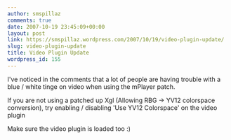 ```yaml
---
author: smspillaz
comments: true
date: 2007-10-19 23:45:09+00:00
layout: post
link: https://smspillaz.wordpress.com/2007/10/19/video-plugin-update/
slug: video-plugin-update
title: Video Plugin Update
wordpress_id: 155
---
```


I've noticed in the comments that a lot of people are having trouble with a blue / white tinge on video when using the mPlayer patch.

If you are not using a patched up Xgl (Allowing RBG -> YV12 colorspace conversion), try enabling / disabling 'Use YV12 Colorspace' on the video plugin

Make sure the video plugin is loaded too :)
